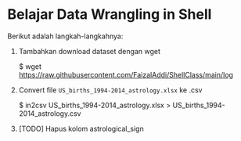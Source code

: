 # Belajar Data Wrangling in Shell

Berikut adalah langkah-langkahnya:

1. Tambahkan download dataset dengan wget

    $ wget https://raw.githubusercontent.com/FaizalAddi/ShellClass/main/log

2. Convert file `US_births_1994-2014_astrology.xlsx` ke .csv

    $ in2csv US_births_1994-2014_astrology.xlsx > US_births_1994-2014_astrology.csv

3. [TODO] Hapus kolom astrological_sign
